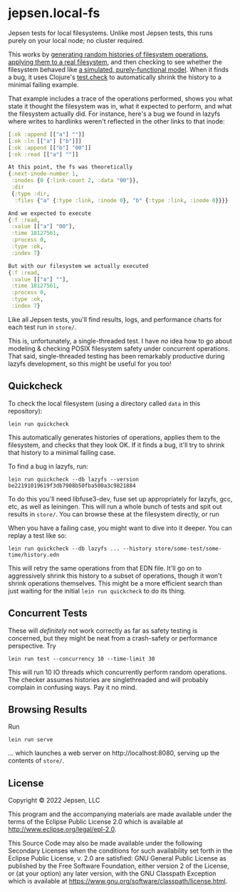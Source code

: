 # jepsen.local-fs

Jepsen tests for local filesystems. Unlike most Jepsen tests, this runs purely
on your local node; no cluster required.

This works by [generating random histories of filesystem
operations](src/jepsen/local_fs/shell/workload.clj), [applying them to a real
filesystem](src/jepsen/local_fs/shell/client.clj), and then checking to see
whether the filesystem behaved like [a simulated, purely-functional
model](src/jepsen/local_fs/shell/checker.clj). When it finds a bug, it uses
Clojure's [test.check](https://github.com/clojure/test.check) to automatically
shrink the history to a minimal failing example.

That example includes a trace of the operations performed, shows you what state
it thought the filesystem was in, what it expected to perform, and what the
filesystem actually did. For instance, here's a bug we found in lazyfs where writes to hardlinks weren't reflected in the other links to that inode:

```clj
[:ok :append [["a"] ""]]
[:ok :ln [["a"] ["b"]]]
[:ok :append [["b"] "00"]]
[:ok :read [["a"] ""]]

At this point, the fs was theoretically
{:next-inode-number 1,
 :inodes {0 {:link-count 2, :data "00"}},
 :dir
 {:type :dir,
  :files {"a" {:type :link, :inode 0}, "b" {:type :link, :inode 0}}}}

And we expected to execute
{:f :read,
 :value [["a"] "00"],
 :time 18127561,
 :process 0,
 :type :ok,
 :index 7}

But with our filesystem we actually executed
{:f :read,
 :value [["a"] ""],
 :time 18127561,
 :process 0,
 :type :ok,
 :index 7}
```

Like all Jepsen tests, you'll find results, logs, and performance charts for
each test run in `store/`.

This is, unfortunately, a single-threaded test. I have *no* idea how to go
about modeling & checking POSIX filesystem safety under concurrent operations.
That said, single-threaded testing has been remarkably productive during lazyfs
development, so this might be useful for you too!

## Quickcheck

To check the local filesystem (using a directory called `data` in this repository):

```
lein run quickcheck
```

This automatically generates histories of operations, applies them to the
filesystem, and checks that they look OK. If it finds a bug, it'll try to
shrink that history to a minimal failing case.

To find a bug in lazyfs, run:

```
lein run quickcheck --db lazyfs --version be22191019619f3db7908b50fba500a3c9821884
```

To do this you'll need libfuse3-dev, fuse set up appropriately for lazyfs, gcc, etc, as well as leiningen. This will run a whole bunch of tests and spit out results in `store/`. You can browse these at the filesystem directly, or run

When you have a failing case, you might want to dive into it deeper. You can
replay a test like so:

```
lein run quickcheck --db lazyfs ... --history store/some-test/some-time/history.edn
```

This will retry the same operations from that EDN file. It'll go on to
aggressively shrink this history to a subset of operations, though it won't
shrink operations themselves. This might be a more efficient search than just
waiting for the initial `lein run quickcheck` to do its thing.

## Concurrent Tests

These will *definitely* not work correctly as far as safety testing is
concerned, but they might be neat from a crash-safety or performance
perspective. Try

```
lein run test --concurrency 10 --time-limit 30
```

This will run 10 IO threads which concurrently perform random operations. The
checker assumes histories are singlethreaded and will probably complain in
confusing ways. Pay it no mind.

## Browsing Results

Run

```
lein run serve
```

... which launches a web server on http://localhost:8080, serving up the contents of `store/`.


## License

Copyright © 2022 Jepsen, LLC

This program and the accompanying materials are made available under the
terms of the Eclipse Public License 2.0 which is available at
http://www.eclipse.org/legal/epl-2.0.

This Source Code may also be made available under the following Secondary
Licenses when the conditions for such availability set forth in the Eclipse
Public License, v. 2.0 are satisfied: GNU General Public License as published by
the Free Software Foundation, either version 2 of the License, or (at your
option) any later version, with the GNU Classpath Exception which is available
at https://www.gnu.org/software/classpath/license.html.
